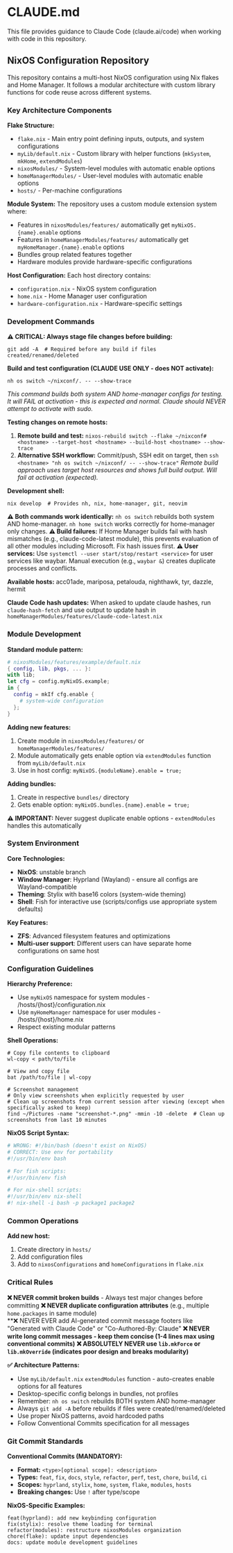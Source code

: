 # CLAUDE.md

This file provides guidance to Claude Code (claude.ai/code) when working with code in this repository.

## NixOS Configuration Repository

This repository contains a multi-host NixOS configuration using Nix flakes and Home Manager. It follows a modular architecture with custom library functions for code reuse across different systems.

### Key Architecture Components

**Flake Structure:**
- `flake.nix` - Main entry point defining inputs, outputs, and system configurations
- `myLib/default.nix` - Custom library with helper functions (`mkSystem`, `mkHome`, `extendModules`)
- `nixosModules/` - System-level modules with automatic enable options
- `homeManagerModules/` - User-level modules with automatic enable options
- `hosts/` - Per-machine configurations

**Module System:**
The repository uses a custom module extension system where:
- Features in `nixosModules/features/` automatically get `myNixOS.{name}.enable` options
- Features in `homeManagerModules/features/` automatically get `myHomeManager.{name}.enable` options
- Bundles group related features together
- Hardware modules provide hardware-specific configurations

**Host Configuration:**
Each host directory contains:
- `configuration.nix` - NixOS system configuration
- `home.nix` - Home Manager user configuration
- `hardware-configuration.nix` - Hardware-specific settings

### Development Commands

**⚠️ CRITICAL: Always stage file changes before building:**
```fish
git add -A  # Required before any build if files created/renamed/deleted
```

**Build and test configuration (CLAUDE USE ONLY - does NOT activate):**
```fish
nh os switch ~/nixconf/. -- --show-trace
```
*This command builds both system AND home-manager configs for testing. It will FAIL at activation - this is expected and normal. Claude should NEVER attempt to activate with sudo.*

**Testing changes on remote hosts:**
1. **Remote build and test:** `nixos-rebuild switch --flake ~/nixconf#<hostname> --target-host <hostname> --build-host <hostname> --show-trace`
2. **Alternative SSH workflow:** Commit/push, SSH edit on target, then `ssh <hostname> "nh os switch ~/nixconf/ -- --show-trace"`
*Remote build approach uses target host resources and shows full build output. Will fail at activation (expected).*

**Development shell:**
```fish
nix develop  # Provides nh, nix, home-manager, git, neovim
```

**⚠️ Both commands work identically:** `nh os switch` rebuilds both system AND home-manager. `nh home switch` works correctly for home-manager only changes.
**⚠️ Build failures:** If Home Manager builds fail with hash mismatches (e.g., claude-code-latest module), this prevents evaluation of all other modules including Microsoft. Fix hash issues first.
**⚠️ User services:** Use `systemctl --user start/stop/restart <service>` for user services like waybar. Manual execution (e.g., `waybar &`) creates duplicate processes and conflicts.

**Available hosts:** acc01ade, mariposa, petalouda, nighthawk, tyr, dazzle, hermit

**Claude Code hash updates:**
When asked to update claude hashes, run `claude-hash-fetch` and use output to update hash in `homeManagerModules/features/claude-code-latest.nix`

### Module Development

**Standard module pattern:**
```nix
# nixosModules/features/example/default.nix
{ config, lib, pkgs, ... }:
with lib;
let cfg = config.myNixOS.example;
in {
  config = mkIf cfg.enable {
    # system-wide configuration
  };
}
```

**Adding new features:**
1. Create module in `nixosModules/features/` or `homeManagerModules/features/`
2. Module automatically gets enable option via `extendModules` function from `myLib/default.nix`
3. Use in host config: `myNixOS.{moduleName}.enable = true;`

**Adding bundles:**
1. Create in respective `bundles/` directory
2. Gets enable option: `myNixOS.bundles.{name}.enable = true;`

**⚠️ IMPORTANT:** Never suggest duplicate enable options - `extendModules` handles this automatically

### System Environment

**Core Technologies:**
- **NixOS**: unstable branch
- **Window Manager**: Hyprland (Wayland) - ensure all configs are Wayland-compatible
- **Theming**: Stylix with base16 colors (system-wide theming)
- **Shell**: Fish for interactive use (scripts/configs use appropriate system defaults)

**Key Features:**
- **ZFS**: Advanced filesystem features and optimizations  
- **Multi-user support**: Different users can have separate home configurations on same host

### Configuration Guidelines

**Hierarchy Preference:**
- Use `myNixOS` namespace for system modules - /hosts/{host}/configuration.nix
- Use `myHomeManager` namespace for user modules - /hosts/{host}/home.nix
- Respect existing modular patterns

**Shell Operations:**
```fish
# Copy file contents to clipboard
wl-copy < path/to/file

# View and copy file
bat /path/to/file | wl-copy

# Screenshot management
# Only view screenshots when explicitly requested by user
# Clean up screenshots from current session after viewing (except when specifically asked to keep)
find ~/Pictures -name "screenshot-*.png" -mmin -10 -delete  # Clean up screenshots from last 10 minutes
```

**NixOS Script Syntax:**
```bash
# WRONG: #!/bin/bash (doesn't exist on NixOS)
# CORRECT: Use env for portability
#!/usr/bin/env bash

# For fish scripts:
#!/usr/bin/env fish

# For nix-shell scripts:
#!/usr/bin/env nix-shell
#! nix-shell -i bash -p package1 package2
```

### Common Operations

**Add new host:**
1. Create directory in `hosts/`
2. Add configuration files
3. Add to `nixosConfigurations` and `homeConfigurations` in `flake.nix`

### Critical Rules

**❌ NEVER commit broken builds** - Always test major changes before committing
**❌ NEVER duplicate configuration attributes** (e.g., multiple `home.packages` in same module)  
**❌ NEVER EVER add AI-generated commit message footers like "Generated with Claude Code" or "Co-Authored-By: Claude" 
**❌ NEVER write long commit messages - keep them concise (1-4 lines max using conventional commits)**
**❌ ABSOLUTELY NEVER use `lib.mkForce` or `lib.mkOverride` (indicates poor design and breaks modularity)**

**✅ Architecture Patterns:**
- Use `myLib/default.nix` `extendModules` function - auto-creates enable options for all features
- Desktop-specific config belongs in bundles, not profiles
- Remember: `nh os switch` rebuilds BOTH system AND home-manager
- Always `git add -A` before rebuilds if files were created/renamed/deleted
- Use proper NixOS patterns, avoid hardcoded paths
- Follow Conventional Commits specification for all messages

### Git Commit Standards

**Conventional Commits (MANDATORY):**
- **Format:** `<type>[optional scope]: <description>`
- **Types:** `feat`, `fix`, `docs`, `style`, `refactor`, `perf`, `test`, `chore`, `build`, `ci`
- **Scopes:** `hyprland`, `stylix`, `home`, `system`, `flake`, `modules`, `hosts`
- **Breaking changes:** Use `!` after type/scope

**NixOS-Specific Examples:**
```
feat(hyprland): add new keybinding configuration
fix(stylix): resolve theme loading for terminal
refactor(modules): restructure nixosModules organization  
chore(flake): update input dependencies
docs: update module development guidelines
```
